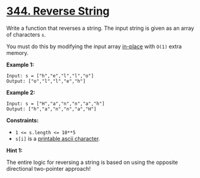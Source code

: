 # [344. Reverse String](https://leetcode.com/problems/reverse-string/)

Write a function that reverses a string. The input string is given as an array of characters `s`.

You must do this by modifying the input array [in-place](https://en.wikipedia.org/wiki/In-place_algorithm) with `O(1)` extra memory.

**Example 1:**

    Input: s = ["h","e","l","l","o"]
    Output: ["o","l","l","e","h"]

**Example 2:**

    Input: s = ["H","a","n","n","a","h"]
    Output: ["h","a","n","n","a","H"]

**Constraints:**

- `1 <= s.length <= 10**5`
- `s[i]` is a [printable ascii character](https://en.wikipedia.org/wiki/ASCII#Printable_characters).

**Hint 1:**

The entire logic for reversing a string is based on using the opposite directional two-pointer approach!
